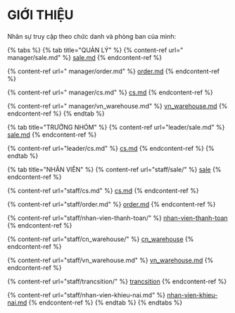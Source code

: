 # GIỚI THIỆU

###



Nhân sự truy cập theo chức danh và phòng ban của mình:

{% tabs %}
{% tab title="QUẢN LÝ" %}
{% content-ref url=" manager/sale.md" %}
[sale.md](< manager/sale.md>)
{% endcontent-ref %}

{% content-ref url=" manager/order.md" %}
[order.md](< manager/order.md>)
{% endcontent-ref %}

{% content-ref url=" manager/cs.md" %}
[cs.md](< manager/cs.md>)
{% endcontent-ref %}

{% content-ref url=" manager/vn_warehouse.md" %}
[vn\_warehouse.md](< manager/vn\_warehouse.md>)
{% endcontent-ref %}
{% endtab %}

{% tab title="TRƯỞNG NHÓM" %}
{% content-ref url="leader/sale.md" %}
[sale.md](leader/sale.md)
{% endcontent-ref %}

{% content-ref url="leader/cs.md" %}
[cs.md](leader/cs.md)
{% endcontent-ref %}
{% endtab %}

{% tab title="NHÂN VIÊN" %}
{% content-ref url="staff/sale/" %}
[sale](staff/sale/)
{% endcontent-ref %}

{% content-ref url="staff/cs.md" %}
[cs.md](staff/cs.md)
{% endcontent-ref %}

{% content-ref url="staff/order.md" %}
[order.md](staff/order.md)
{% endcontent-ref %}

{% content-ref url="staff/nhan-vien-thanh-toan/" %}
[nhan-vien-thanh-toan](staff/nhan-vien-thanh-toan/)
{% endcontent-ref %}

{% content-ref url="staff/cn_warehouse/" %}
[cn\_warehouse](staff/cn\_warehouse/)
{% endcontent-ref %}

{% content-ref url="staff/vn_warehouse.md" %}
[vn\_warehouse.md](staff/vn\_warehouse.md)
{% endcontent-ref %}

{% content-ref url="staff/trancsition/" %}
[trancsition](staff/trancsition/)
{% endcontent-ref %}

{% content-ref url="staff/nhan-vien-khieu-nai.md" %}
[nhan-vien-khieu-nai.md](staff/nhan-vien-khieu-nai.md)
{% endcontent-ref %}
{% endtab %}
{% endtabs %}

